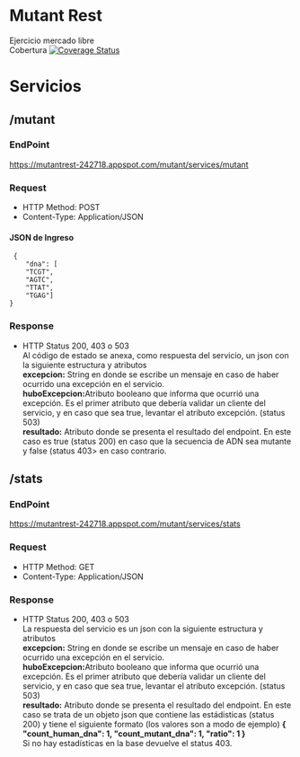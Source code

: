 # Mutant Rest
Ejercicio mercado libre <br>
Cobertura [![Coverage Status](https://coveralls.io/repos/github/dmaclin/mutant/badge.png)](https://coveralls.io/github/dmaclin/mutant)
<br>
# Servicios<br>
## /mutant <br>
### EndPoint<br>
https://mutantrest-242718.appspot.com/mutant/services/mutant <br>
### Request
-   HTTP Method: POST
-   Content-Type: Application/JSON

#### JSON de Ingreso
     {
        "dna": [
        "TCGT",
        "AGTC",
        "TTAT",
        "TGAG"]
    }
### Response
- HTTP Status 200, 403 o 503 <br>
  Al código de estado se anexa, como respuesta del servicio, un json con la siguiente estructura y atributos <br>
  <b>excepcion:</b> String en donde se escribe un mensaje en caso de haber ocurrido una excepción en el servicio.<br>
  <b>huboExcepcion:</b>Atributo booleano que informa que ocurrió una excepción. Es el primer atributo que debería validar un                                       cliente del servicio, y en caso que sea true, levantar el atributo excepción. (status 503) <br>
  <b>resultado:</b> Atributo donde se presenta el resultado del endpoint. En este caso es true (status 200) en caso que la secuencia de ADN sea mutante y false (status 403> en caso contrario.<br>
  
## /stats <br>
 ### EndPoint <br>
https://mutantrest-242718.appspot.com/mutant/services/stats <br>
 ### Request
-   HTTP Method: GET
-   Content-Type: Application/JSON

 ### Response
  - HTTP Status 200, 403 o 503 <br>
  La respuesta del servicio es un json con la siguiente estructura y atributos <br>
  <b>excepcion:</b> String en donde se escribe un mensaje en caso de haber ocurrido una excepción en el servicio.<br>
  <b>huboExcepcion:</b>Atributo booleano que informa que ocurrió una excepción. Es el primer atributo que debería validar un                                       cliente del servicio, y en caso que sea true, levantar el atributo excepción. (status 503)<br>
  <b>resultado:</b> Atributo donde se presenta el resultado del endpoint. En este caso se trata de un objeto json que contiene las estádisticas (status 200) y tiene el siguiente formato (los valores son a modo de ejemplo) 
  <b>{ "count_human_dna": 1, "count_mutant_dna": 1, "ratio": 1 }</b> <br> Si no hay estadísticas en la base devuelve el status 403.
